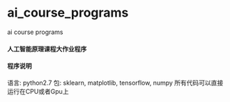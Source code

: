 # ai_course_programs
ai course programs

#### 人工智能原理课程大作业程序

#### 程序说明


语言: python2.7
包: sklearn, matplotlib, tensorflow, numpy
所有代码可以直接运行在CPU或者Gpu上
